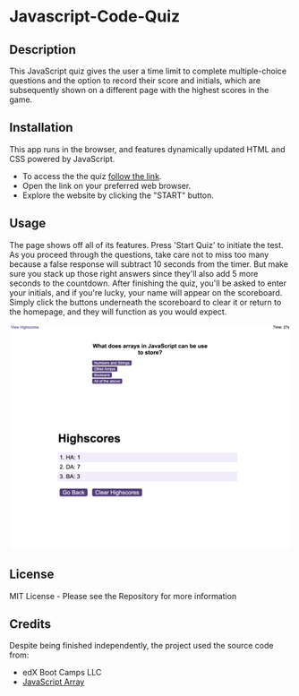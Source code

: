 # Javascript-Code-Quiz

## Description

This JavaScript quiz gives the user a time limit to complete multiple-choice questions and the option to record their score and initials, which are subsequently shown on a different page with the highest scores in the game.

## Installation

This app runs in the browser, and features dynamically updated HTML and CSS powered by JavaScript.

- To access the the quiz [follow the link](https://martinokaf.github.io/Javascript-Code-Quiz/).
- Open the link on your preferred web browser.
- Explore the website by clicking the "START" button.


## Usage

The page shows off all of its features. Press 'Start Quiz' to initiate the test. As you proceed through the questions, take care not to miss too many because a false response will subtract 10 seconds from the timer. But make sure you stack up those right answers since they'll also add 5 more seconds to the countdown. After finishing the quiz, you'll be asked to enter your initials, and if you're lucky, your name will appear on the scoreboard. Simply click the buttons underneath the scoreboard to clear it or return to the homepage, and they will function as you would expect. 

![Question Page](assets/images/Screenshot1.png)
![High Score](assets/images/Screenshot.png)

## License

MIT License - Please see the Repository for more information

## Credits

Despite being finished independently, the project used the source code from:

- edX Boot Camps LLC
- [JavaScript Array](https://www.javascripttutorial.net/javascript-array-foreach/)